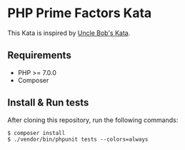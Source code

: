 # PHP Prime Factors Kata

This Kata is inspired by [Uncle Bob's Kata](http://butunclebob.com/ArticleS.UncleBob.ThePrimeFactorsKata).


## Requirements

* PHP >= 7.0.0
* Composer


## Install & Run tests

After cloning this repository, run the following commands:

```
$ composer install
$ ./vendor/bin/phpunit tests --colors=always
```